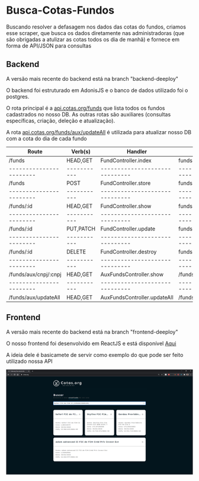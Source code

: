 # Busca-Cotas-Fundos

Buscando resolver a defasagem nos dados das cotas do fundos, criamos esse scraper, 
que busca os dados diretamente nas administradoras (que são obrigadas a atulizar as cotas todos os dia de manhã)
e fornece em forma de API/JSON para consultas

## Backend

A versão mais recente do backend está na branch "backend-deeploy"

O backend foi estruturado em AdonisJS e o banco de dados utilizado foi o postgres.

O rota principal é a [api.cotas.org/funds](http://api.cotas.org/funds) que lista todos os fundos cadastrados no nosso DB.
As outras rotas são auxiliares (consultas específicas, criação, deleção e atualização).

A rota [api.cotas.org/funds/aux/updateAll](http://api.cotas.org/funds/aux/updateAll) é utilizada para atualizar nosso DB com a cota do dia de cada fundo
 
| Route                 | Verb(s)   | Handler                      | Name                  |
|-----------------------|-----------|------------------------------|-----------------------|
| /funds                | HEAD,GET  | FundController.index         | funds.index           |
|-----------------------|-----------|------------------------------|-----------------------|
| /funds                | POST      | FundController.store         | funds.store           |
|-----------------------|-----------|------------------------------|-----------------------|
| /funds/:id            | HEAD,GET  | FundController.show          | funds.show            |
|-----------------------|-----------|------------------------------|-----------------------|
| /funds/:id            | PUT,PATCH | FundController.update        | funds.update          |
|-----------------------|-----------|------------------------------|-----------------------|
| /funds/:id            | DELETE    | FundController.destroy       | funds.destroy         |
|-----------------------|-----------|------------------------------|-----------------------|
| /funds/aux/cnpj/:cnpj | HEAD,GET  | AuxFundsController.show      | /funds/aux/cnpj/:cnpj |
|-----------------------|-----------|------------------------------|-----------------------|
| /funds/aux/updateAll  | HEAD,GET  | AuxFundsController.updateAll | /funds/aux/updateAll  |

## Frontend

A versão mais recente do backend está na branch "frontend-deeploy"

O nosso frontend foi desenvolvido em ReactJS e está disponível <a href="https://cotas.org" target="_blank" title="cotas.org">Aqui</a>

A ideia dele é basicamete de servir como exemplo do que pode ser feito utilizado nossa API

<img src="./pagina.PNG" alt="Site print" title="Site hospedado" />
